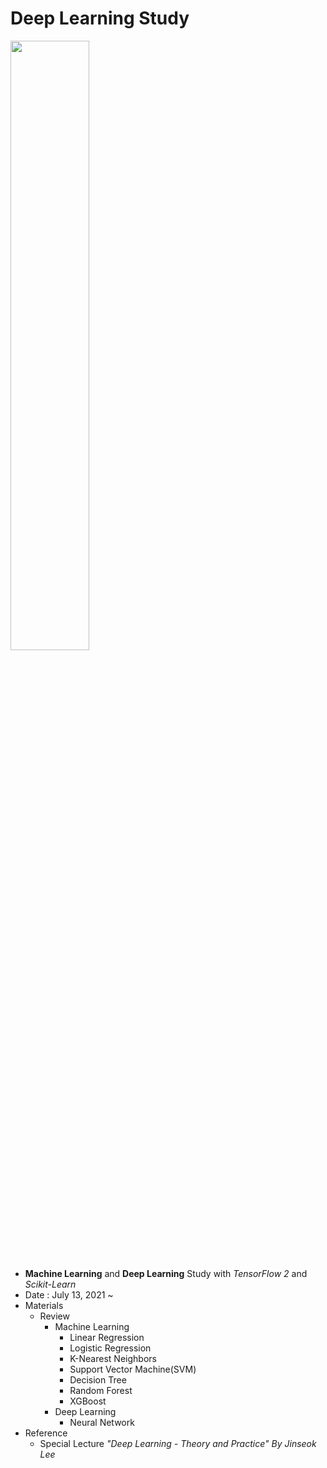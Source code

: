 # Deep Learning Study

<img src="https://assets.website-files.com/5fb24a974499e90dae242d98/5fb24a974499e96f7b2431db_AI%20venn%20diagram.png" width="50%"></img>

- **Machine Learning** and **Deep Learning** Study with *TensorFlow 2* and *Scikit-Learn* 
- Date : July 13, 2021 ~
- Materials
    - Review
        - Machine Learning
            - Linear Regression
            - Logistic Regression
            - K-Nearest Neighbors
            - Support Vector Machine(SVM)
            - Decision Tree
            - Random Forest
            - XGBoost
        - Deep Learning
            - Neural Network
- Reference
    - Special Lecture *"Deep Learning - Theory and Practice" By Jinseok Lee*